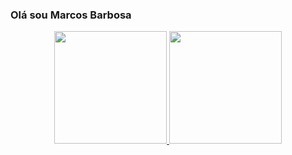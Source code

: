### Olá sou Marcos Barbosa
<div align="center">
  <a href="https://github.com/marcos1228/marcos1228">
  <img height="180em" src="https://github-readme-stats.vercel.app/api?username=marcos1228&show_icons=true&theme=dark&include_all_commits=true&count_private=true"/>
  <img height="180em" src="https://github-readme-stats.vercel.app/api/top-langs/?username=rafaballerini&layout=compact&langs_count=7&theme=dark"/>
</div>
